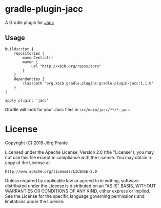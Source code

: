 # gradle-plugin-jacc

A Gradle plugin for [Jacc](http://web.cecs.pdx.edu/~mpj/jacc/)

## Usage

    buildscript {
        repositories {
            mavenCentral()
            maven {
                url "http://xbib.org/repository"
            }
        }
        dependencies {
            classpath 'org.xbib.gradle.plugins:gradle-plugin-jacc:1.1.0'
        }
    }

    apply plugin: 'jacc'

Gradle will look for your Jacc files in `src/main/jacc/**/*.jacc`.

# License

Copyright (C) 2015 Jörg Prante

Licensed under the Apache License, Version 2.0 (the "License");
you may not use this file except in compliance with the License.
You may obtain a copy of the License at

    http://www.apache.org/licenses/LICENSE-2.0

Unless required by applicable law or agreed to in writing, software
distributed under the License is distributed on an "AS IS" BASIS,
WITHOUT WARRANTIES OR CONDITIONS OF ANY KIND, either express or implied.
See the License for the specific language governing permissions and
limitations under the License.

